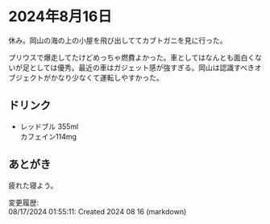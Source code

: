 # 2024年8月16日

休み。岡山の海の上の小屋を飛び出しててカブトガニを見に行った。

プリウスで爆走してたけどめっちゃ燃費よかった。車としてはなんとも面白くないが足としては優秀。最近の車はガジェット感が強すぎる。岡山は認識すべきオブジェクトがかなり少なくて運転しやすかった。

## ドリンク

- レッドブル 355ml  
カフェイン114mg

## あとがき

疲れた寝よう。

変更履歴:  
08/17/2024 01:55:11: Created 2024 08 16 (markdown)  
